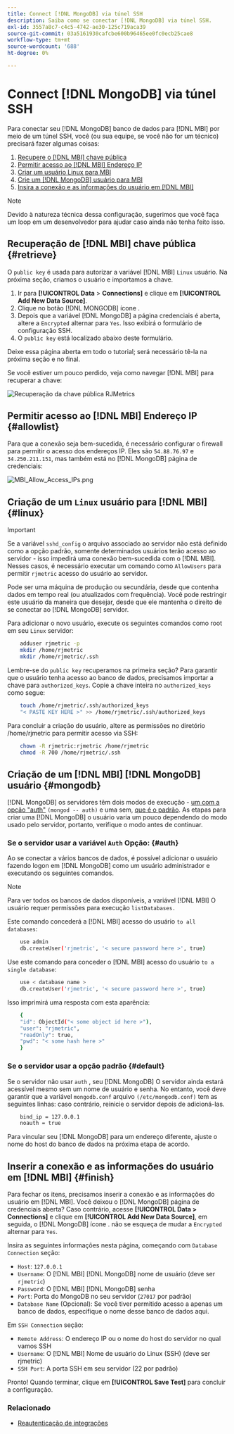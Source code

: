 ```yaml
---
title: Connect [!DNL MongoDB] via túnel SSH
description: Saiba como se conectar [!DNL MongoDB] via túnel SSH.
exl-id: 3557a8c7-c4c5-4742-ae30-125c719aca39
source-git-commit: 03a5161930cafcbe600b96465ee0fc0ecb25cae8
workflow-type: tm+mt
source-wordcount: '688'
ht-degree: 0%

---
```


# Connect [!DNL MongoDB] via túnel SSH


Para conectar seu [!DNL MongoDB] banco de dados para [!DNL MBI] por meio de um túnel SSH, você (ou sua equipe, se você não for um técnico) precisará fazer algumas coisas:

1. [Recupere o [!DNL MBI] chave pública](#retrieve)
1. [Permitir acesso ao [!DNL MBI] Endereço IP](#allowlist)
1. [Criar um usuário Linux para MBI](#linux)
1. [Crie um [!DNL MongoDB] usuário para MBI](#mongodb)
1. [Insira a conexão e as informações do usuário em [!DNL MBI]](#finish)

>[!NOTE]
>
>Devido à natureza técnica dessa configuração, sugerimos que você faça um loop em um desenvolvedor para ajudar caso ainda não tenha feito isso.

## Recuperação de [!DNL MBI] chave pública {#retrieve}

O `public key` é usada para autorizar a variável [!DNL MBI] `Linux` usuário. Na próxima seção, criamos o usuário e importamos a chave.

1. Ir para **[!UICONTROL Data** > **Connections]** e clique em **[!UICONTROL Add New Data Source]**.
1. Clique no botão [!DNL MONGODB] ícone .
1. Depois que a variável [!DNL MongoDB] a página credenciais é aberta, altere a `Encrypted` alternar para `Yes`. Isso exibirá o formulário de configuração SSH.
1. O `public key` está localizado abaixo deste formulário.

Deixe essa página aberta em todo o tutorial; será necessário tê-la na próxima seção e no final.

Se você estiver um pouco perdido, veja como navegar [!DNL MBI] para recuperar a chave:

![Recuperação da chave pública RJMetrics](../../../assets/MongoDB_Public_Key.gif)<!--{:.zoom}-->

## Permitir acesso ao [!DNL MBI] Endereço IP {#allowlist}

Para que a conexão seja bem-sucedida, é necessário configurar o firewall para permitir o acesso dos endereços IP. Eles são `54.88.76.97` e `34.250.211.151`, mas também está no [!DNL MongoDB] página de credenciais:

![MBI_Allow_Access_IPs.png](../../../assets/MBI_allow_access_IPs.png)

## Criação de um `Linux` usuário para [!DNL MBI] {#linux}

>[!IMPORTANT]
>
>Se a variável `sshd_config` o arquivo associado ao servidor não está definido como a opção padrão, somente determinados usuários terão acesso ao servidor - isso impedirá uma conexão bem-sucedida com o [!DNL MBI]. Nesses casos, é necessário executar um comando como `AllowUsers` para permitir `rjmetric` acesso do usuário ao servidor.

Pode ser uma máquina de produção ou secundária, desde que contenha dados em tempo real (ou atualizados com frequência). Você pode restringir este usuário da maneira que desejar, desde que ele mantenha o direito de se conectar ao [!DNL MongoDB] servidor.

Para adicionar o novo usuário, execute os seguintes comandos como root em seu `Linux` servidor:

```bash
    adduser rjmetric -p
    mkdir /home/rjmetric
    mkdir /home/rjmetric/.ssh
```

Lembre-se do `public key` recuperamos na primeira seção? Para garantir que o usuário tenha acesso ao banco de dados, precisamos importar a chave para `authorized_keys`. Copie a chave inteira no `authorized_keys` como segue:

```bash
    touch /home/rjmetric/.ssh/authorized_keys
    "< PASTE KEY HERE >" >> /home/rjmetric/.ssh/authorized_keys
```

Para concluir a criação do usuário, altere as permissões no diretório /home/rjmetric para permitir acesso via SSH:

```bash
    chown -R rjmetric:rjmetric /home/rjmetric
    chmod -R 700 /home/rjmetric/.ssh
```

## Criação de um [!DNL MBI] [!DNL MongoDB] usuário {#mongodb}

[!DNL MongoDB] os servidores têm dois modos de execução - [um com a opção &quot;auth&quot;](#auth) `(mongod -- auth)` e uma sem, [que é o padrão](#default). As etapas para criar uma [!DNL MongoDB] o usuário varia um pouco dependendo do modo usado pelo servidor, portanto, verifique o modo antes de continuar.

### Se o servidor usar a variável `Auth` Opção: {#auth}

Ao se conectar a vários bancos de dados, é possível adicionar o usuário fazendo logon em [!DNL MongoDB] como um usuário administrador e executando os seguintes comandos.

>[!NOTE]
>
>Para ver todos os bancos de dados disponíveis, a variável [!DNL MBI] O usuário requer permissões para execução `listDatabases.`

Este comando concederá a [!DNL MBI] acesso do usuário `to all databases`:

```bash
    use admin
    db.createUser('rjmetric', '< secure password here >', true)
```

Use este comando para conceder o [!DNL MBI] acesso do usuário `to a single database`:

```bash
    use < database name >
    db.createUser('rjmetric', '< secure password here >', true)
```

Isso imprimirá uma resposta com esta aparência:

```bash
    {
    "id": ObjectId("< some object id here >"),
    "user": "rjmetric",
    "readOnly": true,
    "pwd": "< some hash here >"
    }
```

### Se o servidor usar a opção padrão {#default}

Se o servidor não usar `auth` , seu [!DNL MongoDB] O servidor ainda estará acessível mesmo sem um nome de usuário e senha. No entanto, você deve garantir que a variável `mongodb.conf` arquivo `(/etc/mongodb.conf)` tem as seguintes linhas: caso contrário, reinicie o servidor depois de adicioná-las.

```bash
    bind_ip = 127.0.0.1
    noauth = true
```

Para vincular seu [!DNL MongoDB] para um endereço diferente, ajuste o nome do host do banco de dados na próxima etapa de acordo.

## Inserir a conexão e as informações do usuário em [!DNL MBI] {#finish}

Para fechar os itens, precisamos inserir a conexão e as informações do usuário em [!DNL MBI]. Você deixou o [!DNL MongoDB] página de credenciais aberta? Caso contrário, acesse **[!UICONTROL Data > Connections]** e clique em **[!UICONTROL Add New Data Source]**, em seguida, o [!DNL MongoDB] ícone . não se esqueça de mudar a `Encrypted` alternar para `Yes`.

Insira as seguintes informações nesta página, começando com `Database Connection` seção:

* `Host`: `127.0.0.1`
* `Username`: O [!DNL MBI] [!DNL MongoDB] nome de usuário (deve ser `rjmetric`)
* `Password`: O [!DNL MBI] [!DNL MongoDB] senha
* `Port`: Porta do MongoDB no seu servidor (`27017` por padrão)
* `Database Name` (Opcional): Se você tiver permitido acesso a apenas um banco de dados, especifique o nome desse banco de dados aqui.

Em `SSH Connection` seção:

* `Remote Address`: O endereço IP ou o nome do host do servidor no qual vamos SSH
* `Username`: O [!DNL MBI] Nome de usuário do Linux (SSH) (deve ser rjmetric)
* `SSH Port`: A porta SSH em seu servidor (22 por padrão)

Pronto! Quando terminar, clique em **[!UICONTROL Save Test]** para concluir a configuração.

### Relacionado

* [Reautenticação de integrações](https://support.magento.com/hc/en-us/articles/360016733151)
